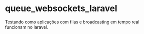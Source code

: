# queue_websockets_laravel
Testando como aplicações com filas e broadcasting em tempo real funcionam no laravel.
